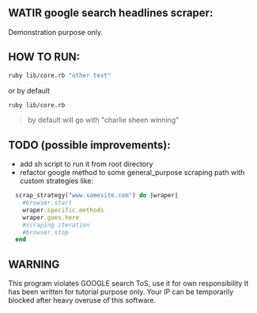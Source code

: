 WATIR google search headlines scraper:
-----------

Demonstration purpose only.


HOW TO RUN:
-----------


~~~bash
ruby lib/core.rb "other text"
~~~

or by default

~~~bash
ruby lib/core.rb
~~~

> by default will go with "charlie sheen winning"

TODO (possible improvements):
----
* add sh script to run it from root directory
* refactor google method to some general_purpose scraping path with custom strategies like:

~~~ruby
  scrap_strategy("www.somesite.com") do |wraper|
    #browser.start
    wraper.specific.methods
    wraper.goes.here
    #scraping iteration
    #browser.stop
  end
~~~


WARNING
------------

This program violates GOOGLE search ToS, use it for own responsibility
It has been written for tutorial purpose only.
Your IP can be temporarily blocked after heavy overuse of this software.